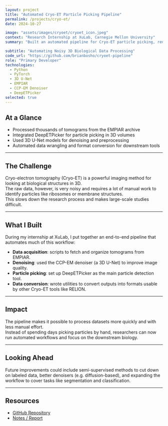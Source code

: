 ```yaml
---
layout: project
title: "Automated Cryo-ET Particle Picking Pipeline"
permalink: /projects/cryo-et/
date: 2024-10-27

image: "assets/images/cryoet/cryoet_icon.jpeg"
context: "Research Internship at XuLab, Carnegie Mellon University"
summary: "Built an automated pipeline for Cryo-ET particle picking, reducing the manual work needed to process noisy 3D tomograms."

subtitle: "Automating Noisy 3D Biological Data Processing"
code_url: "https://github.com/brianbosho/cryoet-pipeline"
role: "Primary Developer"
technologies:
  - Python
  - PyTorch
  - 3D U-Net
  - EMPIAR
  - CCP-EM Denoiser
  - DeepETPicker
selected: true
---
```


## At a Glance
- Processed thousands of tomograms from the EMPIAR archive  
- Integrated DeepETPicker for particle picking in 3D volumes  
- Used 3D U-Net models for denoising and preprocessing  
- Automated data wrangling and format conversion for downstream tools  

---

## The Challenge
Cryo-electron tomography (Cryo-ET) is a powerful imaging method for looking at biological structures in 3D.  
The raw data, however, is very noisy and requires a lot of manual work to identify particles like ribosomes or membrane structures.  
This slows down the research process and makes large-scale studies difficult.  

---

## What I Built
During my internship at XuLab, I put together an end-to-end pipeline that automates much of this workflow:  

- **Data acquisition**: scripts to fetch and organize tomograms from EMPIAR.  
- **Denoising**: used the CCP-EM denoiser (a 3D U-Net) to improve image quality.  
- **Particle picking**: set up DeepETPicker as the main particle detection tool.  
- **Data conversion**: wrote utilities to convert outputs into formats usable by other Cryo-ET tools like RELION.  

---

## Impact
The pipeline makes it possible to process datasets more quickly and with less manual effort.  
Instead of spending days picking particles by hand, researchers can now run automated workflows and focus on the downstream biology.  

---

## Looking Ahead
Future improvements could include semi-supervised methods to cut down on labeled data, better denoisers (e.g. diffusion-based), and expanding the workflow to cover tasks like segmentation and classification.  

---

## Resources
- [GitHub Repository](https://github.com/brianbosho/cryoet-pipeline)  
- [Notes / Report](link-if-available)  
